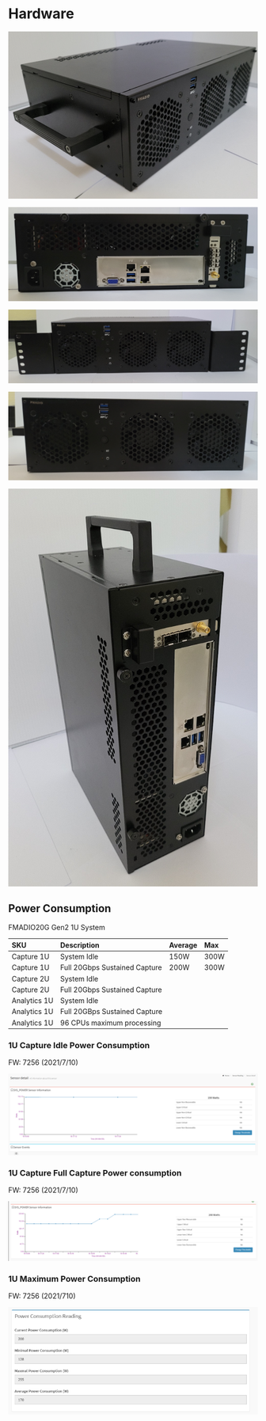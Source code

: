 # Hardware

![FMADIO20G Gen3 Portable](.gitbook/assets/image%20%2881%29.png)

![FMADIO20G Gen3 Portable Rear](.gitbook/assets/image%20%2883%29.png)

![FMADIO20G Portable Gen3 Rack mountable Ears](.gitbook/assets/image%20%2876%29.png)

![FMADIO20G Gen3 Portable Front](.gitbook/assets/image%20%2873%29.png)

![FMADIO20G Portable Gen3 Easy Carry handle](.gitbook/assets/image%20%2882%29.png)

## Power Consumption

FMADIO20G Gen2 1U System

| SKU | Description | Average | Max |
| :--- | :--- | :--- | :--- |
| Capture 1U | System Idle | 150W | 300W |
| Capture 1U | Full 20Gbps Sustained Capture | 200W | 300W |
| Capture 2U | System Idle |  |  |
| Capture 2U | Full 20Gbps Sustained Capture |  |  |
| Analytics 1U | System Idle |  |  |
| Analytics 1U | Full 20GBps Sustained Capture |  |  |
| Analytics 1U | 96 CPUs maximum processing |  |  |

### 1U Capture Idle Power Consumption

FW: 7256 \(2021/7/10\)

![FMADIO20G Gen3 1U Power Consumption Idle](.gitbook/assets/image%20%2874%29.png)

### 1U Capture Full Capture Power consumption

FW: 7256 \(2021/7/10\)

![FMADIO20G Gen3 1U Power Consumption Full Capture](.gitbook/assets/image%20%2877%29.png)

### 1U Maximum Power Consumption

FW: 7256 \(2021/710\)

![](.gitbook/assets/image%20%2878%29.png)




